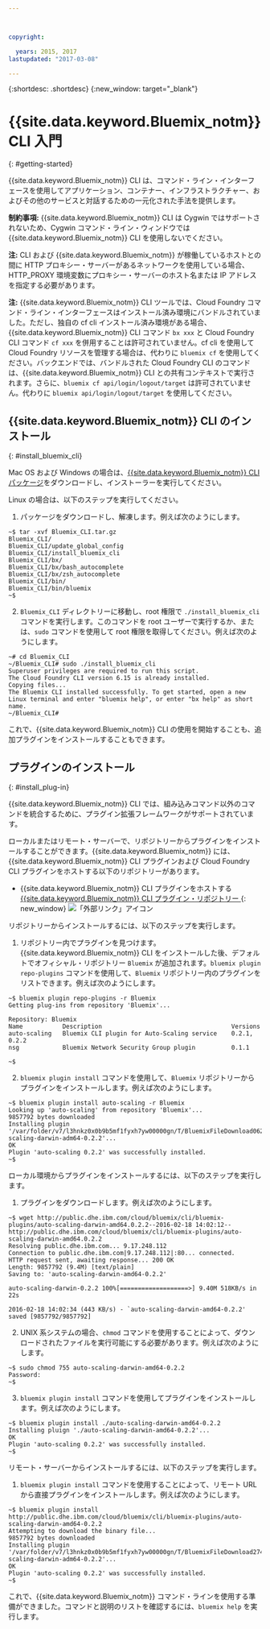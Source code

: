 ```yaml
---



copyright:

  years: 2015, 2017
lastupdated: "2017-03-08"

---
```



{:shortdesc: .shortdesc}
{:new_window: target="_blank"}

# {{site.data.keyword.Bluemix_notm}} CLI 入門
{: #getting-started}

{{site.data.keyword.Bluemix_notm}} CLI は、コマンド・ライン・インターフェースを使用してアプリケーション、コンテナー、インフラストラクチャー、およびその他のサービスと対話するための一元化された手法を提供します。 

**制約事項:** {{site.data.keyword.Bluemix_notm}} CLI は Cygwin ではサポートされないため、Cygwin コマンド・ライン・ウィンドウでは {{site.data.keyword.Bluemix_notm}} CLI を使用しないでください。

**注:** CLI および {{site.data.keyword.Bluemix_notm}} が稼働しているホストとの間に HTTP プロキシー・サーバーがあるネットワークを使用している場合、HTTP_PROXY 環境変数にプロキシー・サーバーのホスト名または IP アドレスを指定する必要があります。

**注:** {{site.data.keyword.Bluemix_notm}} CLI ツールでは、Cloud Foundry コマンド・ライン・インターフェースはインストール済み環境にバンドルされていました。ただし、独自の cf cli インストール済み環境がある場合、{{site.data.keyword.Bluemix_notm}} CLI コマンド `bx xxx` と Cloud Foundry CLI コマンド `cf xxx` を併用することは許可されていません。cf cli を使用して Cloud Foundry リソースを管理する場合は、代わりに `bluemix cf` を使用してください。バックエンドでは、バンドルされた Cloud Foundry CLI のコマンドは、{{site.data.keyword.Bluemix_notm}} CLI との共有コンテキストで実行されます。さらに、`bluemix cf api/login/logout/target` は許可されていません。代わりに `bluemix api/login/logout/target` を使用してください。

## {{site.data.keyword.Bluemix_notm}} CLI のインストール
{: #install_bluemix_cli}


Mac OS および Windows の場合は、[{{site.data.keyword.Bluemix_notm}} CLI パッケージ](/docs/cli/index.html#downloads)をダウンロードし、インストーラーを実行してください。

Linux の場合は、以下のステップを実行してください。

  1. パッケージをダウンロードし、解凍します。例えば次のようにします。

  ```
  ~$ tar -xvf Bluemix_CLI.tar.gz
  Bluemix_CLI/
  Bluemix_CLI/update_global_config
  Bluemix_CLI/install_bluemix_cli
  Bluemix_CLI/bx/
  Bluemix_CLI/bx/bash_autocomplete
  Bluemix_CLI/bx/zsh_autocomplete
  Bluemix_CLI/bin/
  Bluemix_CLI/bin/bluemix
  ~$
  ```

  2. `Bluemix_CLI` ディレクトリーに移動し、root 権限で `./install_bluemix_cli` コマンドを実行します。このコマンドを root ユーザーで実行するか、または、`sudo` コマンドを使用して root 権限を取得してください。例えば次のようにします。

  ```
  ~# cd Bluemix_CLI
  ~/Bluemix_CLI# sudo ./install_bluemix_cli
  Superuser privileges are required to run this script.
  The Cloud Foundry CLI version 6.15 is already installed.
  Copying files...
  The Bluemix CLI installed successfully. To get started, open a new Linux terminal and enter "bluemix help", or enter "bx help" as short name.
  ~/Bluemix_CLI#
  ```

これで、{{site.data.keyword.Bluemix_notm}} CLI の使用を開始することも、追加プラグインをインストールすることもできます。

## プラグインのインストール
{: #install_plug-in}

{{site.data.keyword.Bluemix_notm}} CLI では、組み込みコマンド以外のコマンドを統合するために、プラグイン拡張フレームワークがサポートされています。


ローカルまたはリモート・サーバーで、リポジトリーからプラグインをインストールすることができます。{{site.data.keyword.Bluemix_notm}} には、{{site.data.keyword.Bluemix_notm}} CLI プラグインおよび Cloud Foundry CLI プラグインをホストする以下のリポジトリーがあります。

   * {{site.data.keyword.Bluemix_notm}} CLI プラグインをホストする [{{site.data.keyword.Bluemix_notm}} CLI プラグイン・リポジトリー ](http://clis.ng.bluemix.net/ui/repository.html#bluemix-plugins){: new_window} ![「外部リンク」アイコン](../../../icons/launch-glyph.svg)

リポジトリーからインストールするには、以下のステップを実行します。

  1. リポジトリー内でプラグインを見つけます。{{site.data.keyword.Bluemix_notm}} CLI をインストールした後、デフォルトでオフィシャル・リポジトリー `Bluemix` が追加されます。`bluemix plugin repo-plugins` コマンドを使用して、`Bluemix` リポジトリー内のプラグインをリストできます。例えば次のようにします。

  ```
  ~$ bluemix plugin repo-plugins -r Bluemix
  Getting plug-ins from repository 'Bluemix'...

  Repository: Bluemix
  Name           Description                                    Versions
  auto-scaling   Bluemix CLI plugin for Auto-Scaling service    0.2.1, 0.2.2
  nsg            Bluemix Network Security Group plugin          0.1.1

  ~$
  ```

  2. `bluemix plugin install` コマンドを使用して、`Bluemix` リポジトリーからプラグインをインストールします。例えば次のようにします。

  ```
  ~$ bluemix plugin install auto-scaling -r Bluemix
  Looking up 'auto-scaling' from repository 'Bluemix'...
  9857792 bytes downloaded
  Installing plugin '/var/folder/v7/l3hnkz0x0b9b5mf1fyxh7yw00000gn/T/BluemixFileDownload062468676/auto-scaling-darwin-adm64-0.2.2'...
  OK
  Plugin 'auto-scaling 0.2.2' was successfully installed.
  ~$
  ```


ローカル環境からプラグインをインストールするには、以下のステップを実行します。

  1. プラグインをダウンロードします。例えば次のようにします。

  ```
  ~$ wget http://public.dhe.ibm.com/cloud/bluemix/cli/bluemix-plugins/auto-scaling-darwin-amd64.0.2.2--2016-02-18 14:02:12-- http://public.dhe.ibm.com/cloud/bluemix/cli/bluemix-plugins/auto-scaling-darwin-amd64.0.2.2
  Resolving public.dhe.ibm.com... 9.17.248.112
  Connection to public.dhe.ibm.com|9.17.248.112|:80... connected.
  HTTP request sent, awaiting response... 200 OK
  Length: 9857792 (9.4M) [text/plain]
  Saving to: 'auto-scaling-darwin-amd64-0.2.2'

  auto-scaling-darwin-0.2.2 100%[===================>] 9.40M 518KB/s in 22s

  2016-02-18 14:02:34 (443 KB/s) - `auto-scaling-darwin-amd64-0.2.2' saved [9857792/9857792]
  ```

  2. UNIX 系システムの場合、`chmod` コマンドを使用することによって、ダウンロードされたファイルを実行可能にする必要があります。例えば次のようにします。

  ```
  ~$ sudo chmod 755 auto-scaling-darwin-amd64-0.2.2
  Password:
  ~$
  ```

  3. `bluemix plugin install` コマンドを使用してプラグインをインストールします。例えば次のようにします。

  ```
  ~$ bluemix plugin install ./auto-scaling-darwin-amd64-0.2.2
  Installing pluign './auto-scaling-darwin-amd64-0.2.2'...
  OK
  Plugin 'auto-scaling 0.2.2' was successfully installed.
  ~$
  ```

リモート・サーバーからインストールするには、以下のステップを実行します。

  1. `bluemix plugin install` コマンドを使用することによって、リモート URL から直接プラグインをインストールします。例えば次のようにします。

  ```
  ~$ bluemix plugin install http://public.dhe.ibm.com/cloud/bluemix/cli/bluemix-plugins/auto-scaling-darwin-amd64-0.2.2
  Attempting to download the binary file...
  9857792 bytes downloaded
  Installing plugin '/var/folder/v7/l3hnkz0x0b9b5mf1fyxh7yw00000gn/T/BluemixFileDownload274645142/auto-scaling-darwin-adm64-0.2.2'...
  OK
  Plugin 'auto-scaling 0.2.2' was successfully installed.
  ~$
  ```


これで、{{site.data.keyword.Bluemix_notm}} コマンド・ラインを使用する準備ができました。コマンドと説明のリストを確認するには、`bluemix help` を実行します。 
